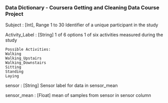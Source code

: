 ### Data Dictionary - Coursera Getting and Cleaning Data Course Project

Subject : [Int], Range 1 to 30
	Identifier of a unique participant in the study

Activity_Label : [String] 1 of 6 options
	1 of six activities measured during the study
	
	Possible Activities:
	Walking
	Walking_Upstairs
	Walking_Downstairs
	Sitting
	Standing
	Laying

sensor : [String] 
	Sensor label for data in sensor_mean

sensor_mean : [Float]
	mean of samples from sensor in sensor column
